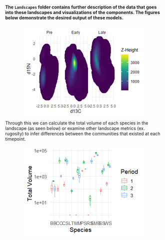 #### The `Landscapes` folder contains further description of the data that goes into these landscapes and visualizations of the components. The figures below demonstrate the desired output of these models.

<img src="README_files/figure-markdown_strict/landscape-1.png" style="display: block; margin: auto;" />

Through this we can calculate the total volume of each species in the
landscape (as seen below) or examine other landscape metrics (ex.
rugosity) to infer differences between the communities that existed at
each timepoint.

<img src="README_files/figure-markdown_strict/volume-1.png" style="display: block; margin: auto;" />
